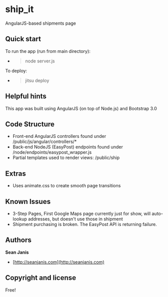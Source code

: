 ship_it
==============

AngularJS-based shipments page

## Quick start

To run the app (run from main directory):

* > node server.js

To deploy:

* > jitsu deploy

## Helpful hints

This app was built using AngularJS (on top of Node.js) and Bootstrap 3.0

## Code Structure

- Front-end AngularJS controllers found under /public/js/angular/controllers/*
- Back-end NodeJS (EasyPost) endpoints found under /node/endpoints/easypost_wrapper.js
- Partial templates used to render views: /public/ship

## Extras
- Uses animate.css to create smooth page transitions

## Known Issues
- 3-Step Pages, First Google Maps page currently just for show, will auto-lookup addresses, but doesn't use those in shipment
- Shipment purchasing is broken. The EasyPost API is returning failure.

## Authors

**Sean Janis**

+ [http://seanjanis.com](http://seanjanis.com)


## Copyright and license

Free!
